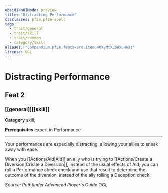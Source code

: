 ```yaml
---
obsidianUIMode: preview
title: "Distracting Performance"
cssclasses: pf2e,pf2e-spell
tags:
  - trait/general
  - trait/skill
  - trait/common
  - category/skill
aliases: "Compendium.pf2e.feats-srd.Item.4UXyMtXLaOxuH6Js"
license: OGL
---
```

# Distracting Performance
## Feat 2
### [[general]][[skill]]

**Category** skill; 



**Prerequisites** expert in Performance
* * *
Your performances are especially distracting, allowing your allies to sneak away with ease.

When you [[Actions/Aid|Aid]] an ally who is trying to [[Actions/Create a Diversion|Create a Diversion]], instead of the usual effects of Aid, you can roll a Performance check check and use that result to determine the outcome of the diversion, instead of the ally rolling a Deception check.

*Source: Pathfinder Advanced Player's Guide*
*OGL*